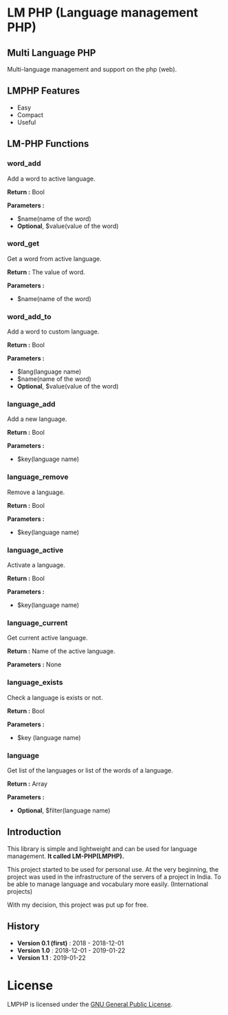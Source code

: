 # LM PHP (Language management PHP)

## Multi Language PHP

Multi-language management and support on the php (web).

## LMPHP Features 

- Easy
- Compact
- Useful

## LM-PHP Functions

### **word_add**
Add a word to active language.

**Return :**
Bool

**Parameters :**
- $name(name of the word)
- __Optional__, $value(value of the word)

### word_get
Get a word from active language.

**Return :**
The value of word.

**Parameters :**
- $name(name of the word)

### word_add_to
Add a word to custom language.

**Return :**
Bool

**Parameters :**
- $lang(language name)
- $name(name of the word)
- __Optional__, $value(value of the word)

### language_add
Add a new language.

**Return :**
Bool

**Parameters :**
- $key(language name)

### language_remove
Remove a language. 

**Return :**
Bool

**Parameters :**
- $key(language name)

### language_active

Activate a language.

**Return :**
Bool

**Parameters :**
- $key(language name)

### language_current

Get current active language.

**Return :**
Name of the active language.

**Parameters :**
None

### language_exists

Check a language is exists or not.

**Return :**
Bool

**Parameters :**
- $key (language name)

### language

Get list of the languages or list of the words of a language.

**Return :**
Array

**Parameters :**
- __Optional__, $filter(language name)

## Introduction

This library is simple and lightweight and can be used for language management.
**It called LM-PHP(LMPHP).**

This project started to be used for personal use.
At the very beginning, the project was used in the infrastructure of the servers of a project in India.
To be able to manage language and vocabulary more easily. (International projects)

With my decision, this project was put up for free.

## History

- **Version 0.1 (first)** : 2018 - 2018-12-01
- **Version 1.0** : 2018-12-01 - 2019-01-22
- **Version 1.1** : 2019-01-22

# License

LMPHP is licensed under the [GNU General Public License](https://github.com/BaseMax/LMPHP/blob/master/LICENSE).
